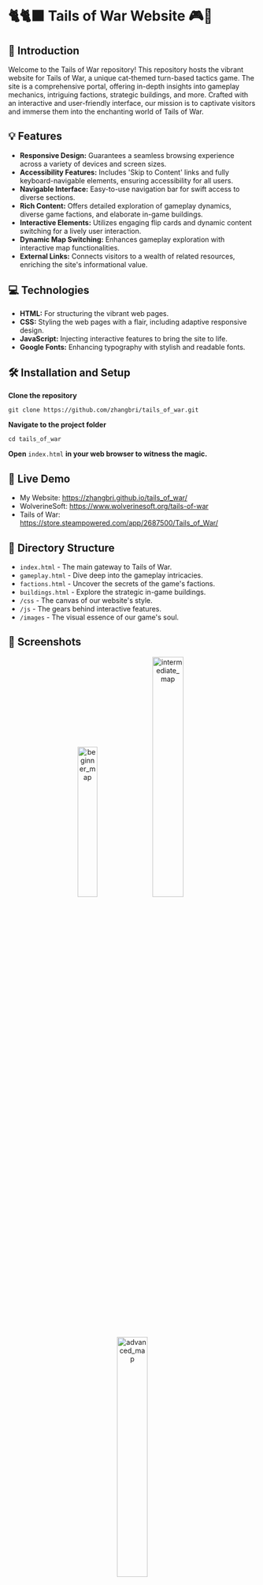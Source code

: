 # 🐈🐈‍⬛ Tails of War Website 🎮🐾

## 🌟 Introduction
Welcome to the Tails of War repository! This repository hosts the vibrant website for Tails of War, a unique cat-themed turn-based tactics game. The site is a comprehensive portal, offering in-depth insights into gameplay mechanics, intriguing factions, strategic buildings, and more. Crafted with an interactive and user-friendly interface, our mission is to captivate visitors and immerse them into the enchanting world of Tails of War.

## 💡 Features
- **Responsive Design:** Guarantees a seamless browsing experience across a variety of devices and screen sizes.
- **Accessibility Features:** Includes 'Skip to Content' links and fully keyboard-navigable elements, ensuring accessibility for all users.
- **Navigable Interface:** Easy-to-use navigation bar for swift access to diverse sections.
- **Rich Content:** Offers detailed exploration of gameplay dynamics, diverse game factions, and elaborate in-game buildings.
- **Interactive Elements:** Utilizes engaging flip cards and dynamic content switching for a lively user interaction.
- **Dynamic Map Switching:** Enhances gameplay exploration with interactive map functionalities.
- **External Links:** Connects visitors to a wealth of related resources, enriching the site's informational value.

## 💻 Technologies 
- **HTML:** For structuring the vibrant web pages.
- **CSS:** Styling the web pages with a flair, including adaptive responsive design.
- **JavaScript:** Injecting interactive features to bring the site to life.
- **Google Fonts:** Enhancing typography with stylish and readable fonts.

## 🛠️ Installation and Setup
**Clone the repository**
```
git clone https://github.com/zhangbri/tails_of_war.git
```
**Navigate to the project folder**
```
cd tails_of_war
```
**Open** `index.html` **in your web browser to witness the magic.**

## 🔗 Live Demo
- My Website: https://zhangbri.github.io/tails_of_war/
- WolverineSoft: https://www.wolverinesoft.org/tails-of-war
- Tails of War: https://store.steampowered.com/app/2687500/Tails_of_War/

## 📁 Directory Structure
- `index.html` - The main gateway to Tails of War.
- `gameplay.html` - Dive deep into the gameplay intricacies.
- `factions.html` - Uncover the secrets of the game's factions.
- `buildings.html` - Explore the strategic in-game buildings.
- `/css` - The canvas of our website's style.
- `/js` - The gears behind interactive features.
- `/images` - The visual essence of our game's soul.

## 📸 Screenshots
<p align="center">
  <img width="27.9%" alt="beginner_map" src="https://github.com/zhangbri/tails_of_war/assets/115335041/eebc2724-bf38-44cb-990f-3144aed9a415">
  <img width="35.3%" alt="intermediate_map" src="https://github.com/zhangbri/tails_of_war/assets/115335041/28d1f3df-76f7-434b-9be0-d231f5d966ef">
  <img width="35.3%" alt="advanced_map" src="https://github.com/zhangbri/tails_of_war/assets/115335041/e7b120dd-5884-453f-87c7-e5160eaa2512">
</p>
<p align="center">
  <img width="32.9%" alt="asian_faction" src="https://github.com/zhangbri/tails_of_war/assets/115335041/b32490ad-db50-45a7-bc99-d4025b53d2d9">
  <img width="32.9%" alt="desert_faction" src="https://github.com/zhangbri/tails_of_war/assets/115335041/5e983aaf-d130-4eaf-932e-1303143a5523">
  <img width="32.9%" alt="european_faction" src="https://github.com/zhangbri/tails_of_war/assets/115335041/4cecba71-f41d-403b-9c16-20ccbbb04a0f">
</p>
<p align="center">
  <img width="33%" alt="buildings" src="https://github.com/zhangbri/tails_of_war/assets/115335041/118a4647-2aad-4573-8ca8-2362e198d854">
</p>

## 📬 Contact
For inquiries or feedback, please reach out via email at [zhangbri@umich.edu](mailto:zhangbri@umich.edu) or connect with me on [LinkedIn](https://www.linkedin.com/in/zhangbri/).
